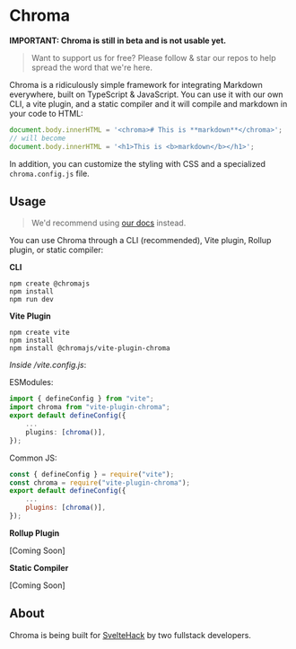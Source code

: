 # Chroma

**IMPORTANT: Chroma is still in beta and is not usable yet.**

> Want to support us for free? Please follow & star our repos to help spread the word that we're here.

Chroma is a ridiculously simple framework for integrating Markdown everywhere, built on TypeScript & JavaScript. You can use it with our own CLI, a vite plugin, and a static compiler and it will compile and markdown in your code to HTML:

```js
document.body.innerHTML = '<chroma># This is **markdown**</chroma>';
// will become
document.body.innerHTML = '<h1>This is <b>markdown</b></h1>';
```

In addition, you can customize the styling with CSS and a specialized `chroma.config.js` file.

## Usage

> We'd recommend using [our docs](https://chromajs.github.io) instead.

You can use Chroma through a CLI (recommended), Vite plugin, Rollup plugin, or static compiler:

**CLI**
```shell
npm create @chromajs
npm install
npm run dev
```

**Vite Plugin**
```shell
npm create vite
npm install
npm install @chromajs/vite-plugin-chroma
```
*Inside /vite.config.js*:

ESModules:
```ts
import { defineConfig } from "vite";
import chroma from "vite-plugin-chroma";
export default defineConfig({
    ...
    plugins: [chroma()],
});
```

Common JS:
```js
const { defineConfig } = require("vite");
const chroma = require("vite-plugin-chroma");
export default defineConfig({
    ...
    plugins: [chroma()],
});
```

**Rollup Plugin**

[Coming Soon]

**Static Compiler**

[Coming Soon]

## About

Chroma is being built for [SvelteHack](https://hack.sveltesociety.dev/) by two fullstack developers.

